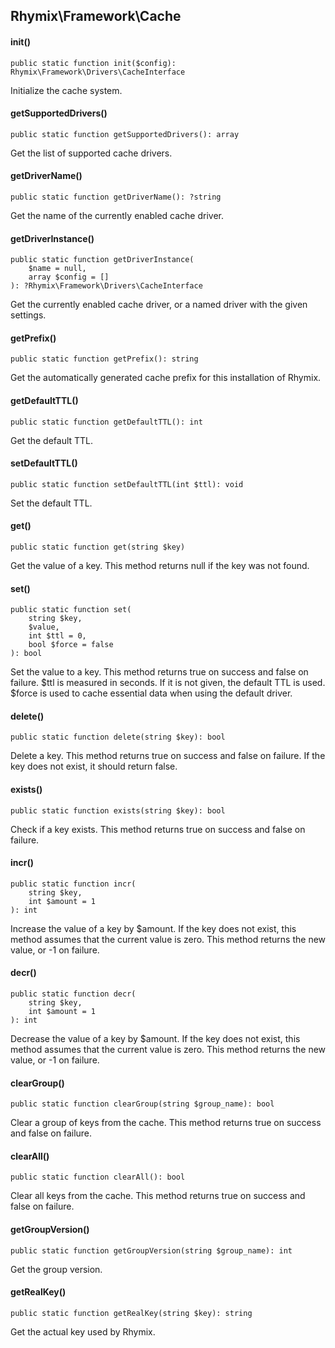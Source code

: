 Rhymix\Framework\Cache
----------------------

#### init()

```
public static function init($config): Rhymix\Framework\Drivers\CacheInterface
```

Initialize the cache system.

#### getSupportedDrivers()

```
public static function getSupportedDrivers(): array
```

Get the list of supported cache drivers.

#### getDriverName()

```
public static function getDriverName(): ?string
```

Get the name of the currently enabled cache driver.

#### getDriverInstance()

```
public static function getDriverInstance(
    $name = null,
    array $config = []
): ?Rhymix\Framework\Drivers\CacheInterface
```

Get the currently enabled cache driver, or a named driver with the given settings.

#### getPrefix()

```
public static function getPrefix(): string
```

Get the automatically generated cache prefix for this installation of Rhymix.

#### getDefaultTTL()

```
public static function getDefaultTTL(): int
```

Get the default TTL.

#### setDefaultTTL()

```
public static function setDefaultTTL(int $ttl): void
```

Set the default TTL.

#### get()

```
public static function get(string $key)
```

Get the value of a key.
This method returns null if the key was not found.

#### set()

```
public static function set(
    string $key,
    $value,
    int $ttl = 0,
    bool $force = false
): bool
```

Set the value to a key.
This method returns true on success and false on failure.
$ttl is measured in seconds. If it is not given, the default TTL is used.
$force is used to cache essential data when using the default driver.

#### delete()

```
public static function delete(string $key): bool
```

Delete a key.
This method returns true on success and false on failure.
If the key does not exist, it should return false.

#### exists()

```
public static function exists(string $key): bool
```

Check if a key exists.
This method returns true on success and false on failure.

#### incr()

```
public static function incr(
    string $key,
    int $amount = 1
): int
```

Increase the value of a key by $amount.
If the key does not exist, this method assumes that the current value is zero.
This method returns the new value, or -1 on failure.

#### decr()

```
public static function decr(
    string $key,
    int $amount = 1
): int
```

Decrease the value of a key by $amount.
If the key does not exist, this method assumes that the current value is zero.
This method returns the new value, or -1 on failure.

#### clearGroup()

```
public static function clearGroup(string $group_name): bool
```

Clear a group of keys from the cache.
This method returns true on success and false on failure.

#### clearAll()

```
public static function clearAll(): bool
```

Clear all keys from the cache.
This method returns true on success and false on failure.

#### getGroupVersion()

```
public static function getGroupVersion(string $group_name): int
```

Get the group version.

#### getRealKey()

```
public static function getRealKey(string $key): string
```

Get the actual key used by Rhymix.
